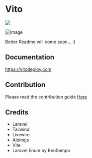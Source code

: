 # Vito

![](https://github.com/vitodeploy/vito/workflows/tests/badge.svg)

![image](https://github.com/vitodeploy/vito/assets/61919774/687d50e5-8a61-41b5-b708-752567e30aed)

Better Readme will come soon... :)

## Documentation

https://vitodeploy.com

## Contribution

Please read the contribution guide [Here](/CONTRIBUTING.md)

## Credits

- Laravel
- Tailwind
- Livewire
- Alpinejs
- Vite
- Laravel Enum by BenSampo
